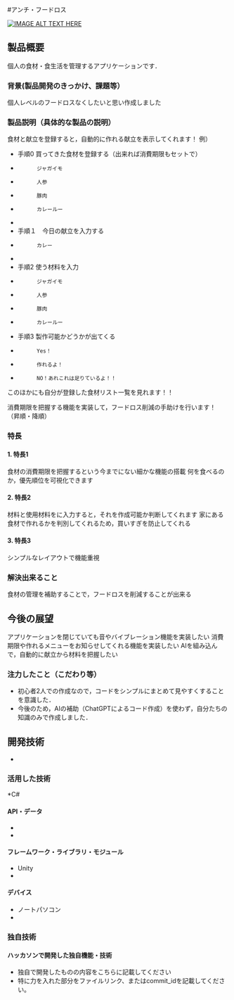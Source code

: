 #アンチ・フードロス

[![IMAGE ALT TEXT HERE](https://jphacks.com/wp-content/uploads/2024/07/JPHACKS2024_ogp.jpg)](https://www.youtube.com/watch?v=DZXUkEj-CSI)

## 製品概要
個人の食材・食生活を管理するアプリケーションです．
### 背景(製品開発のきっかけ、課題等）
個人レベルのフードロスなくしたいと思い作成しました
### 製品説明（具体的な製品の説明）
食材と献立を登録すると，自動的に作れる献立を表示してくれます！
例）
*   手順0  買ってきた食材を登録する（出来れば消費期限もセットで）
*           ジャガイモ
*           人参
*           豚肉
*           カレールー
*       
*   手順１　今日の献立を入力する
*           カレー
*       
*   手順2  使う材料を入力
*           ジャガイモ
*           人参
*           豚肉
*           カレールー
*   手順3  製作可能かどうかが出てくる
*           Yes！
*           作れるよ！

*           NO！あれこれは足りているよ！！


このほかにも自分が登録した食材リスト一覧を見れます！！

消費期限を把握する機能を実装して，フードロス削減の手助けを行います！
（昇順・降順）

### 特長
#### 1. 特長1
食材の消費期限を把握するという今までにない細かな機能の搭載
何を食べるのか，優先順位を可視化できます
#### 2. 特長2
材料と使用材料をに入力すると，それを作成可能か判断してくれます
家にある食材で作れるかを判別してくれるため，買いすぎを防止してくれる
#### 3. 特長3
シンプルなレイアウトで機能重視

### 解決出来ること
食材の管理を補助することで，フードロスを削減することが出来る
## 今後の展望
アプリケーションを閉じていても音やバイブレーション機能を実装したい
消費期限や作れるメニューをお知らせしてくれる機能を実装したい
AIを組み込んで，自動的に献立から材料を把握したい
### 注力したこと（こだわり等）
* 初心者2人での作成なので，コードをシンプルにまとめて見やすくすることを意識した．
* 今後のため，AIの補助（ChatGPTによるコード作成）を使わず，自分たちの知識のみで作成しました．

## 開発技術
*
### 活用した技術
*C#
#### API・データ
* 
* 

#### フレームワーク・ライブラリ・モジュール
* Unity
* 

#### デバイス
* ノートパソコン
* 

### 独自技術
#### ハッカソンで開発した独自機能・技術
* 独自で開発したものの内容をこちらに記載してください
* 特に力を入れた部分をファイルリンク、またはcommit_idを記載してください。
